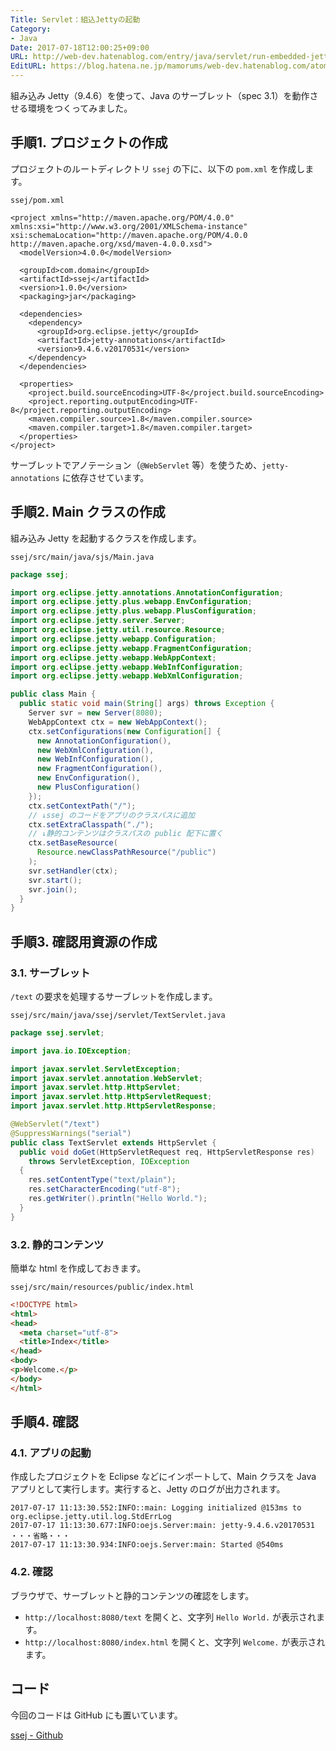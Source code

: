 ```yaml
---
Title: Servlet：組込Jettyの起動
Category:
- Java
Date: 2017-07-18T12:00:25+09:00
URL: http://web-dev.hatenablog.com/entry/java/servlet/run-embedded-jetty
EditURL: https://blog.hatena.ne.jp/mamorums/web-dev.hatenablog.com/atom/entry/8599973812280664316
---
```


組み込み Jetty（9.4.6）を使って、Java のサーブレット（spec 3.1）を動作させる環境をつくってみました。


## 手順1. プロジェクトの作成
プロジェクトのルートディレクトリ `ssej` の下に、以下の `pom.xml` を作成します。

`ssej/pom.xml`

```
<project xmlns="http://maven.apache.org/POM/4.0.0" xmlns:xsi="http://www.w3.org/2001/XMLSchema-instance" xsi:schemaLocation="http://maven.apache.org/POM/4.0.0 http://maven.apache.org/xsd/maven-4.0.0.xsd">
  <modelVersion>4.0.0</modelVersion>

  <groupId>com.domain</groupId>
  <artifactId>ssej</artifactId>
  <version>1.0.0</version>
  <packaging>jar</packaging>

  <dependencies>
    <dependency>
      <groupId>org.eclipse.jetty</groupId>
      <artifactId>jetty-annotations</artifactId>
      <version>9.4.6.v20170531</version>
    </dependency>
  </dependencies>

  <properties>
    <project.build.sourceEncoding>UTF-8</project.build.sourceEncoding>
    <project.reporting.outputEncoding>UTF-8</project.reporting.outputEncoding>
    <maven.compiler.source>1.8</maven.compiler.source>
    <maven.compiler.target>1.8</maven.compiler.target>
  </properties>
</project>
```

サーブレットでアノテーション（`@WebServlet` 等）を使うため、`jetty-annotations` に依存させています。


## 手順2. Main クラスの作成
組み込み Jetty を起動するクラスを作成します。

`ssej/src/main/java/sjs/Main.java`

```java
package ssej;

import org.eclipse.jetty.annotations.AnnotationConfiguration;
import org.eclipse.jetty.plus.webapp.EnvConfiguration;
import org.eclipse.jetty.plus.webapp.PlusConfiguration;
import org.eclipse.jetty.server.Server;
import org.eclipse.jetty.util.resource.Resource;
import org.eclipse.jetty.webapp.Configuration;
import org.eclipse.jetty.webapp.FragmentConfiguration;
import org.eclipse.jetty.webapp.WebAppContext;
import org.eclipse.jetty.webapp.WebInfConfiguration;
import org.eclipse.jetty.webapp.WebXmlConfiguration;

public class Main {
  public static void main(String[] args) throws Exception {
    Server svr = new Server(8080);
    WebAppContext ctx = new WebAppContext();
    ctx.setConfigurations(new Configuration[] {
      new AnnotationConfiguration(),
      new WebXmlConfiguration(),
      new WebInfConfiguration(),
      new FragmentConfiguration(),
      new EnvConfiguration(),
      new PlusConfiguration()
    });
    ctx.setContextPath("/");
    // ↓ssej のコードをアプリのクラスパスに追加
    ctx.setExtraClasspath("./");
    // ↓静的コンテンツはクラスパスの public 配下に置く
    ctx.setBaseResource(
      Resource.newClassPathResource("/public")
    );
    svr.setHandler(ctx);
    svr.start();
    svr.join();
  }
}
```

## 手順3. 確認用資源の作成 
### 3.1. サーブレット
`/text` の要求を処理するサーブレットを作成します。

`ssej/src/main/java/ssej/servlet/TextServlet.java`

```java
package ssej.servlet;

import java.io.IOException;

import javax.servlet.ServletException;
import javax.servlet.annotation.WebServlet;
import javax.servlet.http.HttpServlet;
import javax.servlet.http.HttpServletRequest;
import javax.servlet.http.HttpServletResponse;

@WebServlet("/text")
@SuppressWarnings("serial")
public class TextServlet extends HttpServlet {
  public void doGet(HttpServletRequest req, HttpServletResponse res)
    throws ServletException, IOException
  {
    res.setContentType("text/plain");
    res.setCharacterEncoding("utf-8");
    res.getWriter().println("Hello World.");
  }
}
```

### 3.2. 静的コンテンツ
簡単な html を作成しておきます。

`ssej/src/main/resources/public/index.html`

```html
<!DOCTYPE html>
<html>
<head>
  <meta charset="utf-8">
  <title>Index</title>
</head>
<body>
<p>Welcome.</p>
</body>
</html>
```


## 手順4. 確認
### 4.1. アプリの起動
作成したプロジェクトを Eclipse などにインポートして、Main クラスを Java アプリとして実行します。実行すると、Jetty のログが出力されます。

```
2017-07-17 11:13:30.552:INFO::main: Logging initialized @153ms to org.eclipse.jetty.util.log.StdErrLog
2017-07-17 11:13:30.677:INFO:oejs.Server:main: jetty-9.4.6.v20170531
・・・省略・・・
2017-07-17 11:13:30.934:INFO:oejs.Server:main: Started @540ms
```

### 4.2. 確認
ブラウザで、サーブレットと静的コンテンツの確認をします。

- `http://localhost:8080/text` を開くと、文字列 `Hello World.` が表示されます。
- `http://localhost:8080/index.html` を開くと、文字列 `Welcome.` が表示されます。


## コード
今回のコードは GitHub にも置いています。

[ssej - Github](https://github.com/mamorum/blog/tree/master/code/servlet/ssej)
